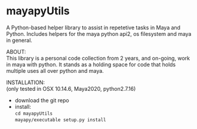 # mayapyUtils
A Python-based helper library to assist in repetetive tasks in Maya and Python.
Includes helpers for the maya python api2, os filesystem and maya in general.


ABOUT:<br/>
  This library is a personal code collection from 2 years, and on-going, work in maya with python.
  It stands as a holding space for code that holds multiple uses all over python and maya.



INSTALLATION:<br/>
(only tested in OSX 10.14.6, Maya2020, python2.7.16)
  - download the git repo
  - install:<br/>
    `cd mayapyUtils`<br/>
    `mayapy/executable setup.py install`<br/>
  
  
